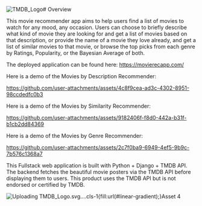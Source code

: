 ![TMDB_Logo](https://github.com/user-attachments/assets/6ddd4f5c-22e2-416c-a510-9fae17e2fcf2)# Overview

This movie recommender app aims to help users find a list of movies to watch for any mood, any occasion. Users can choose to briefly describe what kind of movie they are looking for and get a list of movies based on that description, or provide the name of a movie they love already, and get a list of similar movies to that movie, or browse the top picks from each genre by Ratings, Popularity, or the Bayesian Average of both. 

The deployed application can be found here: https://movierecapp.com/

Here is a demo of the Movies by Description Recommender:

https://github.com/user-attachments/assets/4c8f9cea-ad3c-4302-8951-98ccdedfc0b3

Here is a demo of the Movies by Similarity Recommender:

https://github.com/user-attachments/assets/9182406f-f8d0-442a-b31f-b1cb2dd84369

Here is a demo of the Movies by Genre Recommender:

https://github.com/user-attachments/assets/2c7f0ba9-6949-4ef5-9b9c-7b576c1368a7

This Fullstack web application is built with Python + Django + TMDB API. The backend fetches the beautiful movie posters via the TMDB API before displaying them to users. This product uses the TMDB API but is not endorsed or certified by TMDB.

![Uploading TMDB_Logo.svg…<svg xmlns="http://www.w3.org/2000/svg" xmlns:xlink="http://www.w3.org/1999/xlink" viewBox="0 0 185.04 133.4"><defs><style>.cls-1{fill:url(#linear-gradient);}</style><linearGradient id="linear-gradient" y1="66.7" x2="185.04" y2="66.7" gradientUnits="userSpaceOnUse"><stop offset="0" stop-color="#90cea1"/><stop offset="0.56" stop-color="#3cbec9"/><stop offset="1" stop-color="#00b3e5"/></linearGradient></defs><title>Asset 4</title><g id="Layer_2" data-name="Layer 2"><g id="Layer_1-2" data-name="Layer 1"><path class="cls-1" d="M51.06,66.7h0A17.67,17.67,0,0,1,68.73,49h-.1A17.67,17.67,0,0,1,86.3,66.7h0A17.67,17.67,0,0,1,68.63,84.37h.1A17.67,17.67,0,0,1,51.06,66.7Zm82.67-31.33h32.9A17.67,17.67,0,0,0,184.3,17.7h0A17.67,17.67,0,0,0,166.63,0h-32.9A17.67,17.67,0,0,0,116.06,17.7h0A17.67,17.67,0,0,0,133.73,35.37Zm-113,98h63.9A17.67,17.67,0,0,0,102.3,115.7h0A17.67,17.67,0,0,0,84.63,98H20.73A17.67,17.67,0,0,0,3.06,115.7h0A17.67,17.67,0,0,0,20.73,133.37Zm83.92-49h6.25L125.5,49h-8.35l-8.9,23.2h-.1L99.4,49H90.5Zm32.45,0h7.8V49h-7.8Zm22.2,0h24.95V77.2H167.1V70h15.35V62.8H167.1V56.2h16.25V49h-24ZM10.1,35.4h7.8V6.9H28V0H0V6.9H10.1ZM39,35.4h7.8V20.1H61.9V35.4h7.8V0H61.9V13.2H46.75V0H39Zm41.25,0h25V28.2H88V21h15.35V13.8H88V7.2h16.25V0h-24Zm-79,49H9V57.25h.1l9,27.15H24l9.3-27.15h.1V84.4h7.8V49H29.45l-8.2,23.1h-.1L13,49H1.2Zm112.09,49H126a24.59,24.59,0,0,0,7.56-1.15,19.52,19.52,0,0,0,6.35-3.37,16.37,16.37,0,0,0,4.37-5.5A16.91,16.91,0,0,0,146,115.8a18.5,18.5,0,0,0-1.68-8.25,15.1,15.1,0,0,0-4.52-5.53A18.55,18.55,0,0,0,133.07,99,33.54,33.54,0,0,0,125,98H113.29Zm7.81-28.2h4.6a17.43,17.43,0,0,1,4.67.62,11.68,11.68,0,0,1,3.88,1.88,9,9,0,0,1,2.62,3.18,9.87,9.87,0,0,1,1,4.52,11.92,11.92,0,0,1-1,5.08,8.69,8.69,0,0,1-2.67,3.34,10.87,10.87,0,0,1-4,1.83,21.57,21.57,0,0,1-5,.55H121.1Zm36.14,28.2h14.5a23.11,23.11,0,0,0,4.73-.5,13.38,13.38,0,0,0,4.27-1.65,9.42,9.42,0,0,0,3.1-3,8.52,8.52,0,0,0,1.2-4.68,9.16,9.16,0,0,0-.55-3.2,7.79,7.79,0,0,0-1.57-2.62,8.38,8.38,0,0,0-2.45-1.85,10,10,0,0,0-3.18-1v-.1a9.28,9.28,0,0,0,4.43-2.82,7.42,7.42,0,0,0,1.67-5,8.34,8.34,0,0,0-1.15-4.65,7.88,7.88,0,0,0-3-2.73,12.9,12.9,0,0,0-4.17-1.3,34.42,34.42,0,0,0-4.63-.32h-13.2Zm7.8-28.8h5.3a10.79,10.79,0,0,1,1.85.17,5.77,5.77,0,0,1,1.7.58,3.33,3.33,0,0,1,1.23,1.13,3.22,3.22,0,0,1,.47,1.82,3.63,3.63,0,0,1-.42,1.8,3.34,3.34,0,0,1-1.13,1.2,4.78,4.78,0,0,1-1.57.65,8.16,8.16,0,0,1-1.78.2H165Zm0,14.15h5.9a15.12,15.12,0,0,1,2.05.15,7.83,7.83,0,0,1,2,.55,4,4,0,0,1,1.58,1.17,3.13,3.13,0,0,1,.62,2,3.71,3.71,0,0,1-.47,1.95,4,4,0,0,1-1.23,1.3,4.78,4.78,0,0,1-1.67.7,8.91,8.91,0,0,1-1.83.2h-7Z"/></g></g></svg>]()



